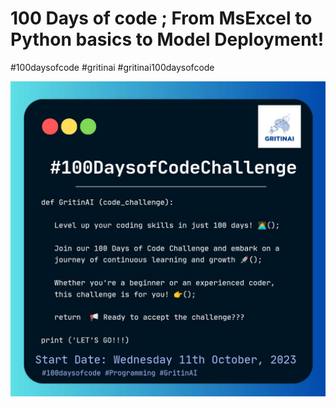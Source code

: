 # 100 Days of code ; From MsExcel to Python basics to Model Deployment!

#100daysofcode #gritinai #gritinai100daysofcode

![100 days of code](https://github.com/GritinAI/100daysofcode2.0/blob/main/Images/100daysofcode.jpg)
